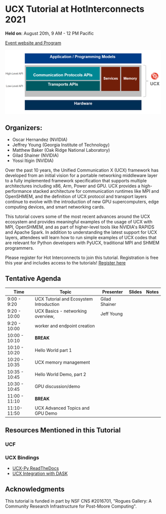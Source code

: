 # UCX Tutorial at HotInterconnects 2021

**Held on**: August 20th, 9 AM - 12 PM Pacific 

[Event website and Program](https://hoti.org/program.html)

![UCX Layer](fig/ucx_tutorial_layer_diagram_2021.png)

## Organizers:
* Oscar Hernandez (NVIDIA)
* Jeffrey Young (Georgia Institute of Technology)
* Matthew Baker (Oak Ridge National Laboratory)
* Gilad Shainer (NVIDIA)
* Yossi Itigin (NVIDIA) 

Over the past 10 years, the Unified Communication X (UCX) framework has developed from an initial vision for a portable networking middleware layer to a fully implemented framework specification that supports multiple architectures including x86, Arm, Power and GPU. UCX provides a high-performance stacked architecture for communication runtimes like MPI and OpenSHMEM, and the definition of UCX protocol and transport layers continue to evolve with the introduction of new GPU supercomputers, edge computing devices, and smart networking cards. 

This tutorial covers some of the most recent advances around the UCX ecosystem and provides meaningful examples of the usage of UCX with MPI, OpenSHMEM, and as part of higher-level tools like NVIDIA's RAPIDS and Apache Spark. In addition to understanding the latest support for UCX layers, attendees will learn how to run simple examples of UCX codes that are relevant for Python developers with PyUCX, traditional MPI and SHMEM programmers.

Please register for Hot Interconnects to join this tutorial. Registration is free this year and includes access to the tutorials! [Register here](https://hoti.123signup.com/event/registration/kjxzx)

## Tentative Agenda

| Time          | Topic                                   | Presenter     | Slides | Notes |
| ------------- | --------------------------------------- | ------------- | ------ | ----- |
| 9:00 - 9:20    | UCX Tutorial and Ecosystem Introduction | Gilad Shainer |        |       |
| 9:20 - 10:00   | UCX Basics - networking overview,       | Jeff Young    |        |       |
| 9:20 - 10:00   | worker and endpoint creation            |              |        |       |
| 10:00 - 10:10  | **BREAK**                               |               |        |       |
| 10:10 - 10:20  | Hello World part 1                       |               |        |       |
| 10:20 - 10:35  | UCX memory management                    |               |        |       |
| 10:35 - 10:45  | Hello World Demo, part 2                |               |        |       |
| 10:30 - 10:45  | GPU discussion/demo                     |               |        |       |
| 11:00 - 11:10  | **BREAK**                               |               |        |       |
| 11:10-11:50    | UCX Advanced Topics and GPU Demo        |               |        |       |

## Resources Mentioned in this Tutorial

### UCF 

### UCX Bindings
* [UCX-Py ReadTheDocs](https://ucx-py.readthedocs.io/en/latest/)
* [UCX Integration with DASK](https://blog.dask.org/2019/06/09/ucx-dgx)

## Acknowledgments
This tutorial is funded in part by NSF CNS #2016701, "Rogues Gallery: A Community Research Infrastructure for Post-Moore Computing".

